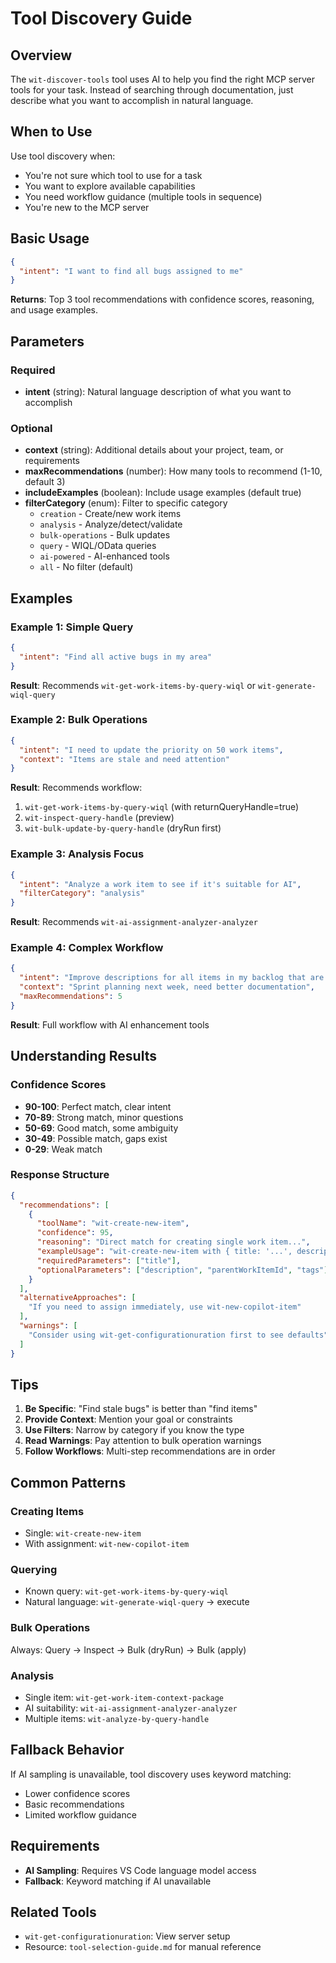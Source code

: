 # Tool Discovery Guide

## Overview

The `wit-discover-tools` tool uses AI to help you find the right MCP server tools for your task. Instead of searching through documentation, just describe what you want to accomplish in natural language.

## When to Use

Use tool discovery when:
- You're not sure which tool to use for a task
- You want to explore available capabilities
- You need workflow guidance (multiple tools in sequence)
- You're new to the MCP server

## Basic Usage

```json
{
  "intent": "I want to find all bugs assigned to me"
}
```

**Returns**: Top 3 tool recommendations with confidence scores, reasoning, and usage examples.

## Parameters

### Required
- **intent** (string): Natural language description of what you want to accomplish

### Optional
- **context** (string): Additional details about your project, team, or requirements
- **maxRecommendations** (number): How many tools to recommend (1-10, default 3)
- **includeExamples** (boolean): Include usage examples (default true)
- **filterCategory** (enum): Filter to specific category
  - `creation` - Create/new work items
  - `analysis` - Analyze/detect/validate
  - `bulk-operations` - Bulk updates
  - `query` - WIQL/OData queries
  - `ai-powered` - AI-enhanced tools
  - `all` - No filter (default)

## Examples

### Example 1: Simple Query
```json
{
  "intent": "Find all active bugs in my area"
}
```

**Result**: Recommends `wit-get-work-items-by-query-wiql` or `wit-generate-wiql-query`

### Example 2: Bulk Operations
```json
{
  "intent": "I need to update the priority on 50 work items",
  "context": "Items are stale and need attention"
}
```

**Result**: Recommends workflow:
1. `wit-get-work-items-by-query-wiql` (with returnQueryHandle=true)
2. `wit-inspect-query-handle` (preview)
3. `wit-bulk-update-by-query-handle` (dryRun first)

### Example 3: Analysis Focus
```json
{
  "intent": "Analyze a work item to see if it's suitable for AI",
  "filterCategory": "analysis"
}
```

**Result**: Recommends `wit-ai-assignment-analyzer-analyzer`

### Example 4: Complex Workflow
```json
{
  "intent": "Improve descriptions for all items in my backlog that are missing details",
  "context": "Sprint planning next week, need better documentation",
  "maxRecommendations": 5
}
```

**Result**: Full workflow with AI enhancement tools

## Understanding Results

### Confidence Scores
- **90-100**: Perfect match, clear intent
- **70-89**: Strong match, minor questions
- **50-69**: Good match, some ambiguity
- **30-49**: Possible match, gaps exist
- **0-29**: Weak match

### Response Structure
```json
{
  "recommendations": [
    {
      "toolName": "wit-create-new-item",
      "confidence": 95,
      "reasoning": "Direct match for creating single work item...",
      "exampleUsage": "wit-create-new-item with { title: '...', description: '...' }",
      "requiredParameters": ["title"],
      "optionalParameters": ["description", "parentWorkItemId", "tags"]
    }
  ],
  "alternativeApproaches": [
    "If you need to assign immediately, use wit-new-copilot-item"
  ],
  "warnings": [
    "Consider using wit-get-configurationuration first to see defaults"
  ]
}
```

## Tips

1. **Be Specific**: "Find stale bugs" is better than "find items"
2. **Provide Context**: Mention your goal or constraints
3. **Use Filters**: Narrow by category if you know the type
4. **Read Warnings**: Pay attention to bulk operation warnings
5. **Follow Workflows**: Multi-step recommendations are in order

## Common Patterns

### Creating Items
- Single: `wit-create-new-item`
- With assignment: `wit-new-copilot-item`

### Querying
- Known query: `wit-get-work-items-by-query-wiql`
- Natural language: `wit-generate-wiql-query` → execute

### Bulk Operations
Always: Query → Inspect → Bulk (dryRun) → Bulk (apply)

### Analysis
- Single item: `wit-get-work-item-context-package`
- AI suitability: `wit-ai-assignment-analyzer-analyzer`
- Multiple items: `wit-analyze-by-query-handle`

## Fallback Behavior

If AI sampling is unavailable, tool discovery uses keyword matching:
- Lower confidence scores
- Basic recommendations
- Limited workflow guidance

## Requirements

- **AI Sampling**: Requires VS Code language model access
- **Fallback**: Keyword matching if AI unavailable

## Related Tools

- `wit-get-configurationuration`: View server setup
- Resource: `tool-selection-guide.md` for manual reference
